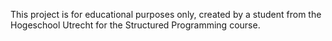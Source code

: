 This project is for educational purposes only, created by a student from the Hogeschool Utrecht for the Structured Programming course.

